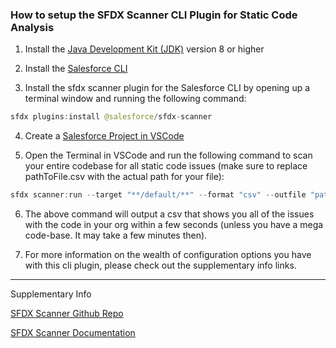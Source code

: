 ### How to setup the SFDX Scanner CLI Plugin for Static Code Analysis

1) Install the [Java Development Kit (JDK)](https://www.oracle.com/java/technologies/javase-downloads.html) version 8 or higher

2) Install the [Salesforce CLI](https://developer.salesforce.com/tools/sfdxcli)

3) Install the sfdx scanner plugin for the Salesforce CLI by opening up a terminal window and running the following command: 
```java 
sfdx plugins:install @salesforce/sfdx-scanner
```

4) Create a [Salesforce Project in VSCode](https://github.com/Coding-With-The-Force/SalesforceBestPractices/wiki/How-to-Setup-a-Salesforce-VSCode-Project-(Org-Development-Model))

5) Open the Terminal in VSCode and run the following command to scan your entire codebase for all static code issues (make sure to replace pathToFile.csv with the actual path for your file): 
```java 
sfdx scanner:run --target "**/default/**" --format "csv" --outfile "pathToFile.csv" 
```

6) The above command will output a csv that shows you all of the issues with the code in your org within a few seconds (unless you have a mega code-base. It may take a few minutes then).

7) For more information on the wealth of configuration options you have with this cli plugin, please check out the supplementary info links.

***
Supplementary Info

[SFDX Scanner Github Repo](https://github.com/forcedotcom/sfdx-scanner)

[SFDX Scanner Documentation](https://forcedotcom.github.io/sfdx-scanner/)